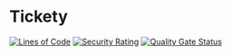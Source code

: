 # Tickety
[![Lines of Code](https://sonarcloud.io/api/project_badges/measure?project=black-candle-technologies_tickety&metric=ncloc)](https://sonarcloud.io/summary/new_code?id=black-candle-technologies_tickety) [![Security Rating](https://sonarcloud.io/api/project_badges/measure?project=black-candle-technologies_tickety&metric=security_rating)](https://sonarcloud.io/summary/new_code?id=black-candle-technologies_tickety) [![Quality Gate Status](https://sonarcloud.io/api/project_badges/measure?project=black-candle-technologies_tickety&metric=alert_status)](https://sonarcloud.io/summary/new_code?id=black-candle-technologies_tickety)
